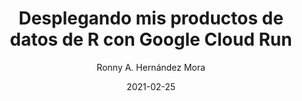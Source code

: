 ---
author: Ronny A. Hernández Mora
date: "2021-02-25"
draft: false
event: DataLatam webinar
event_url: http://www.datalatam.com/
excerpt: En este webinario estaremos explicando los procesos de integración continua (CI/CD) a través de google cloud run para productos de datos construidos con R y, todo lo necesario para establecer nuestro flujo de trabajo,los elementos y herramientas que necesitamos para llegar a publicar nuestra aplicación. Revisaremos el uso de herramientas como git, docker, google cloud build y google cloud run..
featured: true
layout: single
links:
- icon: youtube
  icon_pack: fab
  name: youtube
  url: https://www.youtube.com/watch?v=KBIzdvr1uiw
- icon: github
  icon_pack: fab
  name: code
  url: https://github.com/datalatam/shiny_app_cloud_run
location: Costa Rica
show_post_time: false
title: Desplegando mis productos de datos de R con Google Cloud Run 
---